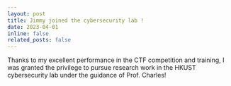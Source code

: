 ```yaml
---
layout: post
title: Jimmy joined the cybersecurity lab !
date: 2023-04-01
inline: false
related_posts: false
---
```


Thanks to my excellent performance in the CTF competition and training, I was granted the privilege to pursue research work in the HKUST cybersecurity lab under the guidance of Prof. Charles!